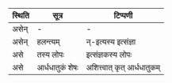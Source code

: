 | स्थिति | सूत्र | टिप्पणी |
| ----- | ------- | ------ |
| असेन् | - | - |
| असेन् | हलन्त्यम् | न्-इत्यस्य इत्संज्ञा |
| असे | तस्य लोपः | इत्संज्ञकस्य लोपः |
| असे | आर्धधातुकं शेषः | अशित्त्वात् कृत् आर्धधातुकम् |
